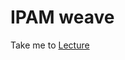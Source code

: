 # IPAM weave

  Take me to [Lecture](https://kodekloud.com/courses/certified-kubernetes-administrator-with-practice-tests/lectures/9808295)